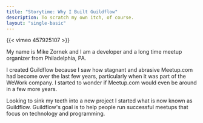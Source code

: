 ```yaml
---
title: "Storytime: Why I Built Guildflow"
description: To scratch my own itch, of course.
layout: "single-basic"
---
```


{{< vimeo 457925107 >}}

My name is Mike Zornek and I am a developer and a long time meetup organizer from Philadelphia, PA.

I created Guildflow because I saw how stagnant and abrasive Meetup.com had become over the last few years, particularly when it was part of the WeWork company. I started to wonder if Meetup.com would even be around in a few more years.

Looking to sink my teeth into a new project I started what is now known as Guildflow. Guildflow's goal is to help people run successful meetups that focus on technology and programming.
